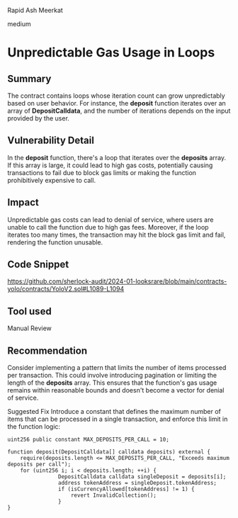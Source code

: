 Rapid Ash Meerkat

medium

# Unpredictable Gas Usage in Loops

## Summary
The contract contains loops whose iteration count can grow unpredictably based on user behavior. For instance, the **deposit** function iterates over an array of **DepositCalldata**, and the number of iterations depends on the input provided by the user.
## Vulnerability Detail
In the **deposit** function, there's a loop that iterates over the **deposits** array. If this array is large, it could lead to high gas costs, potentially causing transactions to fail due to block gas limits or making the function prohibitively expensive to call.
## Impact
Unpredictable gas costs can lead to denial of service, where users are unable to call the function due to high gas fees. Moreover, if the loop iterates too many times, the transaction may hit the block gas limit and fail, rendering the function unusable.
## Code Snippet
https://github.com/sherlock-audit/2024-01-looksrare/blob/main/contracts-yolo/contracts/YoloV2.sol#L1089-L1094
## Tool used

Manual Review

## Recommendation
Consider implementing a pattern that limits the number of items processed per transaction. This could involve introducing pagination or limiting the length of the **deposits** array. This ensures that the function's gas usage remains within reasonable bounds and doesn't become a vector for denial of service.

Suggested Fix
Introduce a constant that defines the maximum number of items that can be processed in a single transaction, and enforce this limit in the function logic:

```solidity
uint256 public constant MAX_DEPOSITS_PER_CALL = 10;

function deposit(DepositCalldata[] calldata deposits) external {
    require(deposits.length <= MAX_DEPOSITS_PER_CALL, "Exceeds maximum deposits per call");
    for (uint256 i; i < deposits.length; ++i) {
                DepositCalldata calldata singleDeposit = deposits[i];
                address tokenAddress = singleDeposit.tokenAddress;
                if (isCurrencyAllowed[tokenAddress] != 1) {
                    revert InvalidCollection();
                }
}
```
